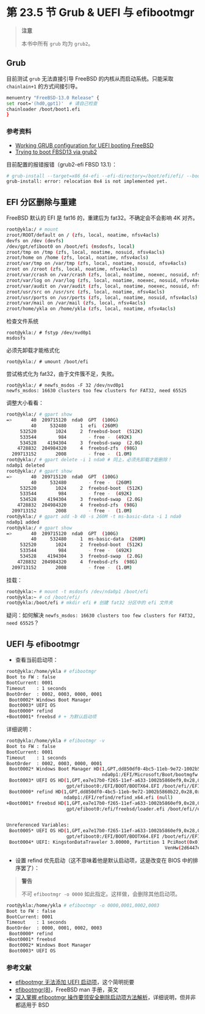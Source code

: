 # 第 23.5 节 Grub & UEFI 与 efibootmgr

> **注意**
>
> 本书中所有 `grub` 均为 `grub2`。

## Grub

目前测试 `grub` 无法直接引导 FreeBSD 的内核从而启动系统。只能采取 `chainlain+1` 的方式间接引导。

```sh
menuentry "FreeBSD-13.0 Release" {
set root='(hd0,gpt1)'  # 请自己检查
chainloader /boot/boot1.efi
}
```

### 参考资料

- [Working GRUB configuration for UEFI booting FreeBSD](https://unix.stackexchange.com/questions/354260/working-grub-configuration-for-uefi-booting-freebsd)
- [Trying to boot FBSD13 via grub2](https://www.reddit.com/r/freebsd/comments/q4qgq9/trying_to_boot_fbsd13_via_grub2/)

目前配置的报错报错（grub2-efi FBSD 13.1）：

```sh
# grub-install --target=x86_64-efi --efi-directory=/boot/efi/efi/ --bootloader-id=grub --boot-directory=/boot/ --modules="part_gpt part_msdos bsd zfs"
grub-install: error: relocation 0x4 is not implemented yet.
```

## EFI 分区删除与重建

FreeBSD 默认的 EFI 是 fat16 的，重建后为 fat32。不确定会不会影响 4K 对齐。


```sh
root@ykla:/ # mount
zroot/ROOT/default on / (zfs, local, noatime, nfsv4acls)
devfs on /dev (devfs)
/dev/gpt/efiboot0 on /boot/efi (msdosfs, local)
zroot/tmp on /tmp (zfs, local, noatime, nosuid, nfsv4acls)
zroot/home on /home (zfs, local, noatime, nfsv4acls)
zroot/var/tmp on /var/tmp (zfs, local, noatime, nosuid, nfsv4acls)
zroot on /zroot (zfs, local, noatime, nfsv4acls)
zroot/var/crash on /var/crash (zfs, local, noatime, noexec, nosuid, nfsv4acls)
zroot/var/log on /var/log (zfs, local, noatime, noexec, nosuid, nfsv4acls)
zroot/var/audit on /var/audit (zfs, local, noatime, noexec, nosuid, nfsv4acls)
zroot/usr/src on /usr/src (zfs, local, noatime, nfsv4acls)
zroot/usr/ports on /usr/ports (zfs, local, noatime, nosuid, nfsv4acls)
zroot/var/mail on /var/mail (zfs, local, nfsv4acls)
zroot/home/ykla on /home/ykla (zfs, local, noatime, nfsv4acls)
```
检查文件系统
```
root@ykla:/ # fstyp /dev/nvd0p1
msdosfs
```

必须先卸载才能格式化

```
root@ykla:/ # umount /boot/efi
```
尝试格式化为 fat32，由于文件簇不足，失败。
```
root@ykla:/ # newfs_msdos -F 32 /dev/nvd0p1
newfs_msdos: 16630 clusters too few clusters for FAT32, need 65525
```

调整大小看看：

```sh
root@ykla:/ # gpart show
=>       40  209715120  nda0  GPT  (100G)
         40     532480     1  efi  (260M)
     532520       1024     2  freebsd-boot  (512K)
     533544        984        - free -  (492K)
     534528    4194304     3  freebsd-swap  (2.0G)
    4728832  204984320     4  freebsd-zfs  (98G)
  209713152       2008        - free -  (1.0M)
root@ykla:/ # gpart delete -i 1 nda0 # 同上，必须先卸载才能删除！
nda0p1 deleted
root@ykla:/ # gpart show
=>       40  209715120  nda0  GPT  (100G)
         40     532480        - free -  (260M)
     532520       1024     2  freebsd-boot  (512K)
     533544        984        - free -  (492K)
     534528    4194304     3  freebsd-swap  (2.0G)
    4728832  204984320     4  freebsd-zfs  (98G)
  209713152       2008        - free -  (1.0M)
root@ykla:/ # gpart add -b 40 -s 260M -t ms-basic-data -i 1 nda0
nda0p1 added
root@ykla:/ # gpart show
=>       40  209715120  nda0  GPT  (100G)
         40     532480     1  ms-basic-data  (260M)
     532520       1024     2  freebsd-boot  (512K)
     533544        984        - free -  (492K)
     534528    4194304     3  freebsd-swap  (2.0G)
    4728832  204984320     4  freebsd-zfs  (98G)
  209713152       2008        - free -  (1.0M)
```

挂载：

```sh
root@ykla:~ # mount -t msdosfs /dev/nda0p1 /boot/efi
root@ykla:~ # cd /boot/efi/
root@ykla:/boot/efi # mkdir efi # 创建 fat32 分区中的 efi 文件夹
```

疑问：如何解决 `newfs_msdos: 16630 clusters too few clusters for FAT32, need 65525`？


## UEFI 与 efibootmgr

- 查看当前启动项：

```sh
root@ykla:/home/ykla # efibootmgr
Boot to FW : false
BootCurrent: 0001
Timeout    : 1 seconds
BootOrder  : 0002, 0003, 0000, 0001
 Boot0002* Windows Boot Manager
 Boot0003* UEFI OS
 Boot0000* refind
+Boot0001* freebsd # + 为默认启动项
```

详细说明：

```sh
root@ykla:/home/ykla # efibootmgr -v
Boot to FW : false
BootCurrent: 0001
Timeout    : 1 seconds
BootOrder  : 0002, 0003, 0000, 0001
 Boot0002* Windows Boot Manager HD(1,GPT,dd850df0-4bc5-11eb-9e72-1002b5860b22,0x28,0x8a7d8)/File(\EFI\Microsoft\Boot\bootmgfw.efi)
                                   nda0p1:/EFI/Microsoft/Boot/bootmgfw.efi (null)
 Boot0003* UEFI OS HD(1,GPT,ea7e17b0-f265-11ef-a633-1002b5860ef9,0x28,0x82000)/File(\EFI\BOOT\BOOTX64.EFI)
                      gpt/efiboot0:/EFI/BOOT/BOOTX64.EFI /boot/efi//EFI/BOOT/BOOTX64.EFI
 Boot0000* refind HD(1,GPT,dd850df0-4bc5-11eb-9e72-1002b5860b22,0x28,0x8a7d8)/File(\EFI\refind\refind_x64.efi)
                     nda0p1:/EFI/refind/refind_x64.efi (null)
+Boot0001* freebsd HD(1,GPT,ea7e17b0-f265-11ef-a633-1002b5860ef9,0x28,0x82000)/File(\efi\freebsd\loader.efi)
                      gpt/efiboot0:/efi/freebsd/loader.efi /boot/efi//efi/freebsd/loader.efi


Unreferenced Variables:
 Boot0005* UEFI OS HD(1,GPT,ea7e17b0-f265-11ef-a633-1002b5860ef9,0x28,0x82000)/File(\EFI\BOOT\BOOTX64.EFI)
                      gpt/efiboot0:/EFI/BOOT/BOOTX64.EFI /boot/efi//EFI/BOOT/BOOTX64.EFI
 Boot0004* UEFI: KingstonDataTraveler 3.00000, Partition 1 PciRoot(0x0)/Pci(0x14,0x0)/USB(0x2,0x0)/HD(1,MBR,0x90909090,0x1,0x10418)
                                                          VenHw(2d6447ef-3bc9-41a0-ac19-4d51d01b4ce6,4500300044003500350045004100350033003500390043003100370035003000390038003900420030003700460036000000)


```

- 设置 refind 优先启动（这不意味着他是默认启动项，这是改变在 BIOS 中的排序罢了）：

>**警告**
>
>不可 `efibootmgr -o 0000` 如此指定。这样做，会删除其他启动项。

```sh
root@ykla:/home/ykla # efibootmgr -o 0000,0001,0002,0003
Boot to FW : false
BootCurrent: 0001
Timeout    : 1 seconds
BootOrder  : 0000, 0001, 0002, 0003
 Boot0000* refind
+Boot0001* freebsd
 Boot0002* Windows Boot Manager
 Boot0003* UEFI OS
```


### 参考文献

* [efibootmgr 无法添加 UEFI 启动项](https://bbs.archlinuxcn.org/viewtopic.php?id=12914)，这个简明扼要
* [efibootmgr(8)](https://man.freebsd.org/cgi/man.cgi?efibootmgr(8))，FreeBSD man 手册，英文
* [深入掌握 efibootmgr 操作要领安全删除启动项方法解析](https://my.oschina.net/emacs_8861834/blog/17450288)，详细说明，但并非都适用于 BSD
